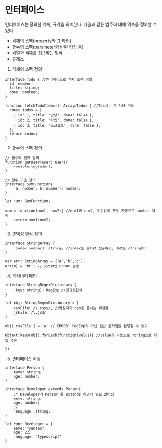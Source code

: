 # 인터페이스
인터페이스는 정의한 약속, 규칙을 의미한다. 다음과 같은 범주에 대해 약속을 정의할 수 있다.
- 객체의 스펙(property와 그 타입)
- 함수의 스펙(parameter와 반환 타입 등)
- 배열과 객체를 접근하는 방식
- 클래스

1. 객체의 스펙 정의

```
interface Todo { //인터페이스로 객체 스펙 정의
  id: number; 
  title: string; 
  done: boolean;
}

function fetchTodoItems(): Array<Todo> { //Todo[] 로 사용 가능
  const todos = [
    { id: 1, title: '안녕', done: false },
    { id: 2, title: '타입', done: false },
    { id: 3, title: '스크립트', done: false },
  ];
  return todos;
}
```

2. 함수의 스펙 정의

```
// 함수의 인자 정의
function getUser(user: User){
    console.log(user);
}

// 함수 구조 정의
interface SumFunction{
    (a: number, b: number): number;
}

let sum: SumFunction;

sum = function(num1, num2){ //num1과 num2, 리턴값이 모두 자동으로 number 처리
    return num1+num2;
}
```

3. 인덱싱 방식 정의

```
interface StringArray {
    [index:number]: string; //index는 숫자로 접근하고, 자료는 string이다
}

var arr: StringArray = ['a','b','c'];
arr[0] = "hi"; // 숫자라면 ERROR 발생
```

4. 딕셔너리 패턴

```
interface StringRegexDictionary {
    [key: string]: RegExp //정규표현식
}

let obj: StringRegexDictionary = {
    cssFile: /\.css$/, //확장자가 css로 끝나는 파일들
    jsFile: /\.js$/
}

obj['cssFile'] = 'a' // ERROR: RegExp가 아닌 일반 문자열을 할당할 수 없다

Object.keys(obj).forEach(function(value){ //value가 자동으로 string으로 타입 추론 
      
})
```

5. 인터페이스 확장

```
interface Person {
    name: string;
    age: number;
}

interface Developer extends Person{
    /* Developer가 Person 을 extends 하면서 필요 없어짐
    name: string;
    age: number;
    */
    language: string;
}

let yun: Developer = {
    name: "yunseo",
    age: 22,
    language: "typescript"
}
```